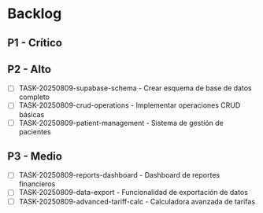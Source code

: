 # Backlog

## P1 - Crítico

## P2 - Alto
- [ ] TASK-20250809-supabase-schema - Crear esquema de base de datos completo
- [ ] TASK-20250809-crud-operations - Implementar operaciones CRUD básicas
- [ ] TASK-20250809-patient-management - Sistema de gestión de pacientes

## P3 - Medio  
- [ ] TASK-20250809-reports-dashboard - Dashboard de reportes financieros
- [ ] TASK-20250809-data-export - Funcionalidad de exportación de datos
- [ ] TASK-20250809-advanced-tariff-calc - Calculadora avanzada de tarifas
